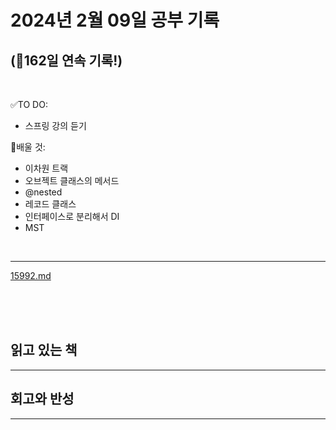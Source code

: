 # 2024년 2월 09일 공부 기록 
## (🚀162일 연속 기록!)

<br>

✅TO DO: 

- 스프링 강의 듣기

💭배울 것:

- 이차원 트랙
- 오브젝트 클래스의 메서드
- @nested
- 레코드 클래스
- 인터페이스로 분리해서 DI
- MST

<br>

---

[15992.md](..%2F..%2F..%2FAlgorithm%2FSolvedProblem%2FDP%2F%EC%8B%A4%EB%B2%84%2F15992%2F15992.md)



<br><br><br>

## 읽고 있는 책

---





## 회고와 반성

---
